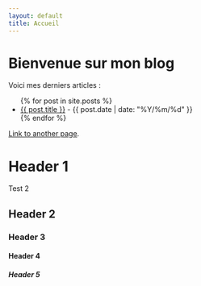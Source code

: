 ```yaml
---
layout: default
title: Accueil
---
```


# Bienvenue sur mon blog

Voici mes derniers articles :

<ul>
  {% for post in site.posts %}
    <li>
      <a href="{{ post.url }}">{{ post.title }}</a> - {{ post.date | date: "%Y/%m/%d" }}
    </li>
  {% endfor %}
</ul>



[Link to another page](./another-page.html).



# Header 1

Test 2 

## Header 2


### Header 3



#### Header 4



##### Header 5


